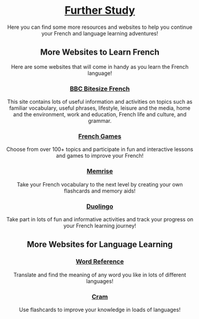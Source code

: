 <h1 align="center"><u>Further Study</u></h1>
<p align="center">Here you can find some more resources and websites to help you continue your French and language learning adventures!</p>

<h2 align="center">More Websites to Learn French</h2>
<p align="center">Here are some websites that will come in handy as you learn the French language!</p>
<h3 align="center"><a href="https://www.bbc.com/bitesize/subjects/z9dqxnb"> BBC Bitesize French</a></h3>
<p align="center">This site contains lots of useful information and activities on topics such as familiar vocabulary, useful phrases, lifestyle, leisure and the media, home and the environment, work and education, French life and culture, and grammar.</p>
<h3 align="center"><a href="https://www.french-games.net/"> French Games</a></h3>
<p align="center">Choose from over 100+ topics and participate in fun and interactive lessons and games to improve your French!</p>
<h3 align="center"><a href="https://www.memrise.com/courses/english/french/">Memrise</a></h3>
<p align="center">Take your French vocabulary to the next level by creating your own flashcards and memory aids!</p>
<h3 align="center"><a href="https://www.duolingo.com/">Duolingo</a></h3>
<p align="center">Take part in lots of fun and informative activities and track your progress on your French learning journey!</p>
<h2 align="center">More Websites for Language Learning</h2>
<h3 align="center"><a href="http://www.wordreference.com/">Word Reference</a></h3>
<p align="center">Translate and find the meaning of any word you like in lots of different languages!</p>
<h3 align="center"><a href="https://www.cram.com/user/login#flashcards">Cram</a></h3>
<p align="center">Use flashcards to improve your knowledge in loads of languages!</p>
